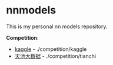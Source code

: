 # nnmodels

 This is my personal nn models repository.

__Competition__:

* [kaggle](https://www.kaggle.com) - ./competition/kaggle
* [天池大数据](https://tianchi.aliyun.com) - ./competition/tianchi
